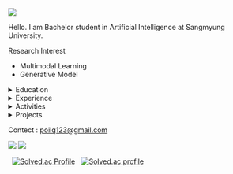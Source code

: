 <img src="https://capsule-render.vercel.app/api?type=Waving&color=auto&height=300&section=header&text=Jeahyun%20Park&fontSize=90&animation=fadeIn" />

Hello. I am Bachelor student in Artificial Intelligence at Sangmyung University.

Research Interest
- Multimodal Learning
- Generative Model

<details>
<summary>
  Education
</summary>
  <b>Sangmyung University, Seoul, Republic of Korea</b> (Mar 2024 - Present)(transferred)
  
  B.S., Department of Human Centered Artificial Intelligence
</details>

<details>
<summary>
  Experience
</summary>

</details>

<details>
<summary>
  Activities
</summary>

</details>

<details>
<summary>
  Projects
</summary>

</details>

Contect : poilq123@gmail.com

![](https://github.com/secret-sky/github-stats-transparent/blob/output/generated/overview.svg)
![](https://github.com/secret-sky/github-stats-transparent/blob/output/generated/languages.svg)

&nbsp; [![Solved.ac Profile](http://mazassumnida.wtf/api/v2/generate_badge?boj=soft0116)](https://solved.ac/soft0116/)
&nbsp; [![Solved.ac profile](http://mazandi.herokuapp.com/api?handle=soft0116&theme=white)](https://solved.ac/soft0116/)
